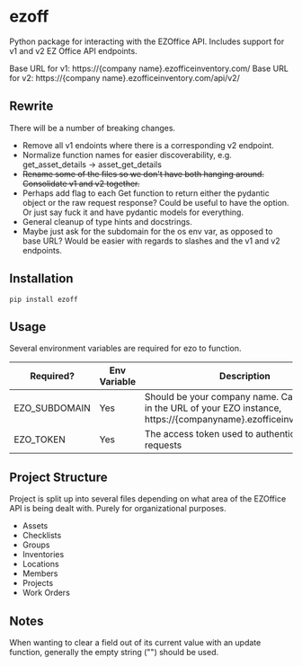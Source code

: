 # ezoff

Python package for interacting with the EZOffice API. Includes support for v1 and v2 EZ Office API endpoints.

Base URL for v1: https://{company name}.ezofficeinventory.com/
Base URL for v2: https://{company name}.ezofficeinventory.com/api/v2/

## Rewrite

There will be a number of breaking changes.

- Remove all v1 endoints where there is a corresponding v2 endpoint.
- Normalize function names for easier discoverability, e.g. get_asset_details -> asset_get_details
- ~~Rename some of the files so we don't have both hanging around. Consolidate v1 and v2 together.~~
- Perhaps add flag to each Get function to return either the pydantic object or the raw request response? Could be useful to have the option. Or just say fuck it and have pydantic models for everything.
- General cleanup of type hints and docstrings.
- Maybe just ask for the subdomain for the os env var, as opposed to base URL? Would be easier with regards to slashes and the v1 and v2 endpoints.

## Installation

`pip install ezoff`

## Usage

Several environment variables are required for ezo to function.

| Required? | Env Variable | Description |
| --------- | ------------ | ----------- |
| EZO_SUBDOMAIN | Yes | Should be your company name. Can be found in the URL of your EZO instance, https://{companyname}.ezofficeinventory.com/ |
| EZO_TOKEN | Yes | The access token used to authenticate requests |

## Project Structure

Project is split up into several files depending on what area of the EZOffice API is being dealt with. Purely for organizational purposes.

- Assets
- Checklists
- Groups
- Inventories
- Locations
- Members
- Projects
- Work Orders

## Notes

When wanting to clear a field out of its current value with an update function, generally the empty string ("") should be used.
